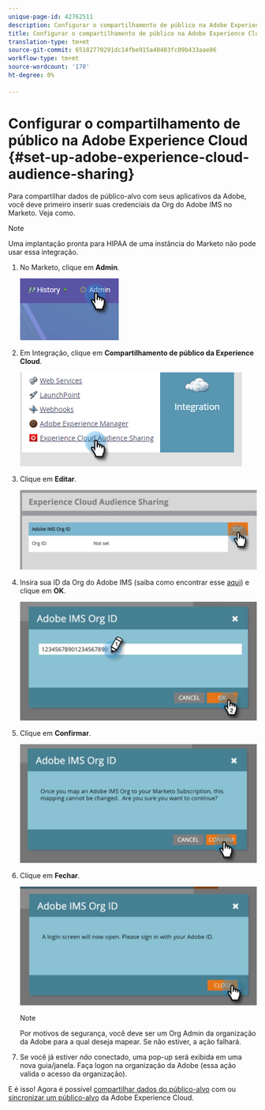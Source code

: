 ```yaml
---
unique-page-id: 42762511
description: Configurar o compartilhamento de público na Adobe Experience Cloud - Documentos do Marketo - Documentação do produto
title: Configurar o compartilhamento de público na Adobe Experience Cloud
translation-type: tm+mt
source-git-commit: 65182770291dc14fbe915a40403fc09b433aae86
workflow-type: tm+mt
source-wordcount: '170'
ht-degree: 0%

---
```



# Configurar o compartilhamento de público na Adobe Experience Cloud {#set-up-adobe-experience-cloud-audience-sharing}

Para compartilhar dados de público-alvo com seus aplicativos da Adobe, você deve primeiro inserir suas credenciais da Org do Adobe IMS no Marketo. Veja como.

>[!NOTE]
>
>Uma implantação pronta para HIPAA de uma instância do Marketo não pode usar essa integração.

1. No Marketo, clique em **Admin**.

   ![](assets/one-2.png)

1. Em Integração, clique em **Compartilhamento de público da Experience Cloud**.

   ![](assets/two-2.png)

1. Clique em **Editar**.

   ![](assets/three-2.png)

1. Insira sua ID da Org do Adobe IMS (saiba como encontrar esse [aqui](https://docs.adobe.com/content/help/en/control-panel/using/faq.html)) e clique em **OK**.

   ![](assets/four-2.png)

1. Clique em **Confirmar**.

   ![](assets/five-1.png)

1. Clique em **Fechar**.

   ![](assets/six-2.png)

   >[!NOTE]
   >
   >Por motivos de segurança, você deve ser um Org Admin da organização da Adobe para a qual deseja mapear. Se não estiver, a ação falhará.

1. Se você já estiver _não_ conectado, uma pop-up será exibida em uma nova guia/janela. Faça logon na organização da Adobe (essa ação valida o acesso da organização).

E é isso! Agora é possível [compartilhar dados do público-alvo](/help/marketo/product-docs/core-marketo-concepts/smart-lists-and-static-lists/static-lists/send-a-list-to-adobe-experience-cloud.md) com ou [sincronizar um público-alvo](/help/marketo/product-docs/core-marketo-concepts/miscellaneous/sync-an-audience-from-adobe-experience-cloud.md) da Adobe Experience Cloud.
